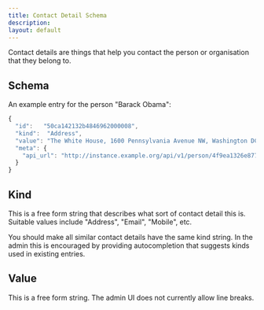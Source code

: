 ```yaml
---
title: Contact Detail Schema
description: 
layout: default
---
```


Contact details are things that help you contact the person or organisation that they belong to.

## Schema

An example entry for the person "Barack Obama":

``` javascript
{
  "id":   "50ca142132b4846962000008",
  "kind":  "Address",
  "value": "The White House, 1600 Pennsylvania Avenue NW, Washington DC, 20500",
  "meta": {
    "api_url": "http://instance.example.org/api/v1/person/4f9ea1326e8770d854c45a20/4f9ea1326e8770d854c45a20/contact_details/50ca142132b4846962000008"
  }
}
```

## Kind

This is a free form string that describes what sort of contact detail this is. Suitable values include "Address", "Email", "Mobile", etc.

You should make all similar contact details have the same kind string. In the admin this is encouraged by providing autocompletion that suggests kinds used in  existing entries.

## Value

This is a free form string. The admin UI does not currently allow line breaks.
